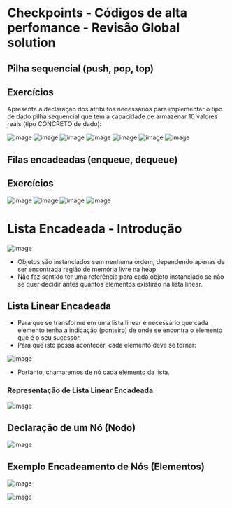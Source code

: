 # Checkpoints - Códigos de alta perfomance - Revisão Global solution

## Pilha sequencial (push, pop, top)

## Exercícios

Apresente a declaração dos atributos necessários para implementar o tipo de dado pilha sequencial que tem a capacidade de armazenar 10 valores reais (tipo CONCRETO de dado):

![image](https://user-images.githubusercontent.com/62342894/172236673-4b297fdb-5a6a-4317-b7ff-04bd3f1f3ad4.png)
![image](https://user-images.githubusercontent.com/62342894/172236786-58e3a001-37af-45e9-9bea-9f578c7be813.png)
![image](https://user-images.githubusercontent.com/62342894/172236840-be1a7b1b-f6ca-487a-bb4a-d26f38e15939.png)
![image](https://user-images.githubusercontent.com/62342894/172236861-5b816da8-6f66-41b1-a6e7-4a481a07b7b3.png)
![image](https://user-images.githubusercontent.com/62342894/172237205-c110e402-a9b7-41d4-81a9-2f6227f581f9.png)
![image](https://user-images.githubusercontent.com/62342894/172237236-3c1cfe86-fd5d-4446-911d-d9a7ab1624e7.png)
![image](https://user-images.githubusercontent.com/62342894/172237261-26cd6d2f-6cc2-4cea-a06e-f42a76ae91db.png)

## Filas encadeadas (enqueue, dequeue)

## Exercícios
![image](https://user-images.githubusercontent.com/62342894/172237402-73c9312c-622d-4b8f-a2fd-8c322f152b81.png)
![image](https://user-images.githubusercontent.com/62342894/172237483-240a8392-4fb6-45b4-893c-c5c3f809c38c.png)
![image](https://user-images.githubusercontent.com/62342894/172237526-c7c532cf-7469-426b-8304-647c6fe3715b.png)
![image](https://user-images.githubusercontent.com/62342894/172237548-b37ba819-fd2d-4ec0-beeb-4e02c8fec7d4.png)

# Lista Encadeada - Introdução

![image](https://user-images.githubusercontent.com/62342894/166259915-c802bc5a-caec-48b1-9165-00a308401f41.png)

- Objetos são instanciados sem nenhuma ordem, dependendo apenas de ser encontrada região de memória livre na heap
- Não faz sentido ter uma referência para cada objeto instanciado se não se quer decidir antes quantos elementos existirão na lista linear.

## Lista Linear Encadeada

- Para que se transforme em uma lista linear é necessário que cada elemento tenha a indicação (ponteiro) de onde se encontra o elemento que é o seu sucessor.
- Para que isto possa acontecer, cada elemento deve se tornar:

![image](https://user-images.githubusercontent.com/62342894/166260031-8c2bfd3e-5824-490d-bb2a-7f18412fd8dd.png)

- Portanto, chamaremos de nó cada elemento da lista.

### Representação de Lista Linear Encadeada

![image](https://user-images.githubusercontent.com/62342894/166260081-f1ac5155-f8ac-450c-8959-f14a99f92c4c.png)

## Declaração de um Nó (Nodo)

![image](https://user-images.githubusercontent.com/62342894/166260196-c087701b-a31c-4bec-95f3-9253a6da8ee3.png)

## Exemplo Encadeamento de Nós (Elementos)

![image](https://user-images.githubusercontent.com/62342894/166260252-c19eec24-3dd6-4f75-920c-0b1af188ea53.png)

![image](https://user-images.githubusercontent.com/62342894/166260277-bad9a4b1-68ed-4ade-bb17-299b57ca342b.png)
